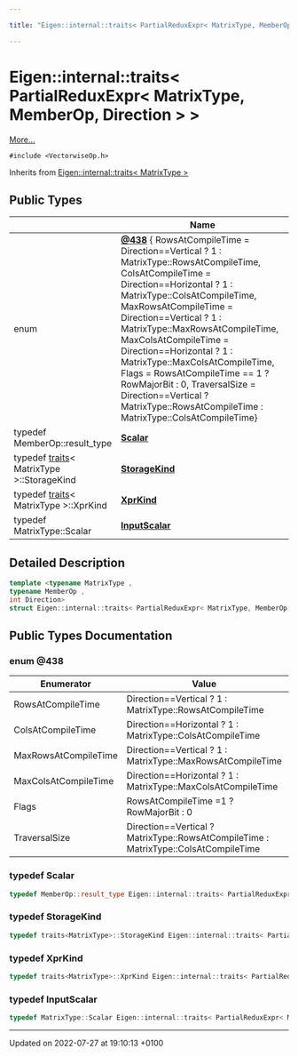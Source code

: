 ```yaml
---

title: "Eigen::internal::traits< PartialReduxExpr< MatrixType, MemberOp, Direction > >"

---
```


# Eigen::internal::traits< PartialReduxExpr< MatrixType, MemberOp, Direction > >



 [More...](#detailed-description)


`#include <VectorwiseOp.h>`

Inherits from [Eigen::internal::traits< MatrixType >](http://example.org/classes/structeigen_1_1internal_1_1traits/)

## Public Types

|                | Name           |
| -------------- | -------------- |
| enum| **[@438](http://example.org/classes/structeigen_1_1internal_1_1traits_3_01partialreduxexpr_3_01matrixtype_00_01memberop_00_01direction_01_4_01_4/#enum-@438)** { RowsAtCompileTime = Direction==Vertical   ? 1 : MatrixType::RowsAtCompileTime, ColsAtCompileTime = Direction==Horizontal ? 1 : MatrixType::ColsAtCompileTime, MaxRowsAtCompileTime = Direction==Vertical   ? 1 : MatrixType::MaxRowsAtCompileTime, MaxColsAtCompileTime = Direction==Horizontal ? 1 : MatrixType::MaxColsAtCompileTime, Flags = RowsAtCompileTime == 1 ? RowMajorBit : 0, TraversalSize = Direction==Vertical ? MatrixType::RowsAtCompileTime :  MatrixType::ColsAtCompileTime} |
| typedef MemberOp::result_type | **[Scalar](http://example.org/classes/structeigen_1_1internal_1_1traits_3_01partialreduxexpr_3_01matrixtype_00_01memberop_00_01direction_01_4_01_4/#typedef-scalar)**  |
| typedef <a href="http://example.org/classes/structeigen_1_1internal_1_1traits/">traits</a>< MatrixType >::StorageKind | **[StorageKind](http://example.org/classes/structeigen_1_1internal_1_1traits_3_01partialreduxexpr_3_01matrixtype_00_01memberop_00_01direction_01_4_01_4/#typedef-storagekind)**  |
| typedef <a href="http://example.org/classes/structeigen_1_1internal_1_1traits/">traits</a>< MatrixType >::XprKind | **[XprKind](http://example.org/classes/structeigen_1_1internal_1_1traits_3_01partialreduxexpr_3_01matrixtype_00_01memberop_00_01direction_01_4_01_4/#typedef-xprkind)**  |
| typedef MatrixType::Scalar | **[InputScalar](http://example.org/classes/structeigen_1_1internal_1_1traits_3_01partialreduxexpr_3_01matrixtype_00_01memberop_00_01direction_01_4_01_4/#typedef-inputscalar)**  |

## Detailed Description

```cpp
template <typename MatrixType ,
typename MemberOp ,
int Direction>
struct Eigen::internal::traits< PartialReduxExpr< MatrixType, MemberOp, Direction > >;
```

## Public Types Documentation

### enum @438

| Enumerator | Value | Description |
| ---------- | ----- | ----------- |
| RowsAtCompileTime | Direction==Vertical   ? 1 : MatrixType::RowsAtCompileTime|   |
| ColsAtCompileTime | Direction==Horizontal ? 1 : MatrixType::ColsAtCompileTime|   |
| MaxRowsAtCompileTime | Direction==Vertical   ? 1 : MatrixType::MaxRowsAtCompileTime|   |
| MaxColsAtCompileTime | Direction==Horizontal ? 1 : MatrixType::MaxColsAtCompileTime|   |
| Flags | RowsAtCompileTime =1 ? RowMajorBit : 0|   |
| TraversalSize | Direction==Vertical ? MatrixType::RowsAtCompileTime :  MatrixType::ColsAtCompileTime|   |




### typedef Scalar

```cpp
typedef MemberOp::result_type Eigen::internal::traits< PartialReduxExpr< MatrixType, MemberOp, Direction > >::Scalar;
```


### typedef StorageKind

```cpp
typedef traits<MatrixType>::StorageKind Eigen::internal::traits< PartialReduxExpr< MatrixType, MemberOp, Direction > >::StorageKind;
```


### typedef XprKind

```cpp
typedef traits<MatrixType>::XprKind Eigen::internal::traits< PartialReduxExpr< MatrixType, MemberOp, Direction > >::XprKind;
```


### typedef InputScalar

```cpp
typedef MatrixType::Scalar Eigen::internal::traits< PartialReduxExpr< MatrixType, MemberOp, Direction > >::InputScalar;
```


-------------------------------

Updated on 2022-07-27 at 19:10:13 +0100